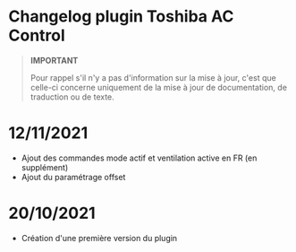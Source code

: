# Changelog plugin Toshiba AC Control

>**IMPORTANT**
>
>Pour rappel s'il n'y a pas d'information sur la mise à jour, c'est que celle-ci concerne uniquement de la mise à jour de documentation, de traduction ou de texte.

# 12/11/2021  
- Ajout des commandes mode actif et ventilation active en FR (en supplément)
- Ajout du paramétrage offset

# 20/10/2021  
- Création d'une première version du plugin